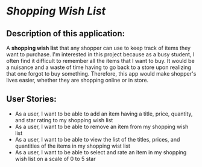 # *Shopping Wish List*

## Description of this application:
A **shopping wish list** that any shopper can use to keep track of items they want to purchase. I'm interested in this project because as 
a busy student, I often find it difficult to remember all the items that I want to buy. It would be a nuisance and a 
waste of time having to go back to a store upon realizing that one forgot to buy something. Therefore, this app would 
make shopper's lives easier, whether they are shopping online or in store.

## User Stories:
- As a user, I want to be able to add an item having a title, price, quantity, and star rating to my shopping wish list
- As a user, I want to be able to remove an item from my shopping wish list
- As a user, I want to be able to view the list of the titles, prices, and quantities of the items in my shopping wist list
- As a user, I want to be able to select and rate an item in my shopping wish list on a scale of 0 to 5 star
 